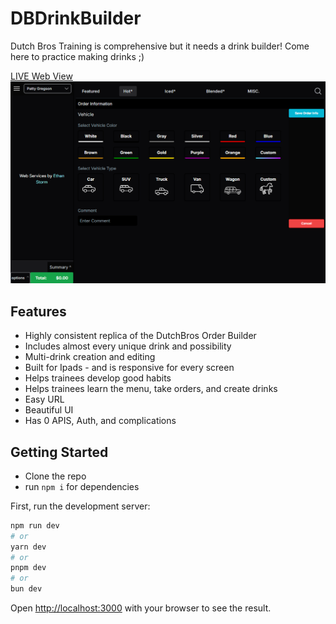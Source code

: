 # DBDrinkBuilder

Dutch Bros Training is comprehensive but it needs a drink builder! Come here to practice making drinks ;)

[LIVE Web View](https://dbdrinkbuilder.vercel.app/)
![The Drink Builder Website](./public/dbbuilder.png)

## Features

- Highly consistent replica of the DutchBros Order Builder
- Includes almost every unique drink and possibility
- Multi-drink creation and editing
- Built for Ipads - and is responsive for every screen
- Helps trainees develop good habits
- Helps trainees learn the menu, take orders, and create drinks
- Easy URL
- Beautiful UI
- Has 0 APIS, Auth, and complications

## Getting Started

- Clone the repo
- run `npm i` for dependencies

First, run the development server:

```bash
npm run dev
# or
yarn dev
# or
pnpm dev
# or
bun dev
```

Open [http://localhost:3000](http://localhost:3000) with your browser to see the result.
